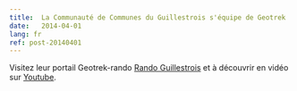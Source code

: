 ```yaml
---
title:  La Communauté de Communes du Guillestrois s'équipe de Geotrek !
date:   2014-04-01
lang: fr
ref: post-20140401
---
```


Visitez leur portail Geotrek-rando <a href="http://rando.guillestrois.com/" target="_blank">Rando Guillestrois</a> et à découvrir en vidéo sur <a href="https://www.youtube.com/watch?v=FU0rNwNfYus" target="_blank">Youtube</a>.